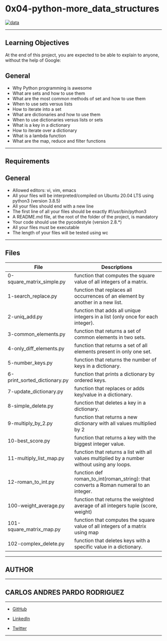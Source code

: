 # 0x04-python-more_data_structures

[![data](https://techvidvan.com/tutorials/wp-content/uploads/sites/2/2020/01/python-data-structures.jpg "data")](https://www.google.com/url?sa=i&url=https%3A%2F%2Ftechvidvan.com%2Ftutorials%2Fpython-data-structures%2F&psig=AOvVaw36RKBvV-juGvTTz9HxFKal&ust=1651884745196000&source=images&cd=vfe&ved=0CAwQjRxqFwoTCKDXm7DUyfcCFQAAAAAdAAAAABAP "data")

------------

## Learning Objectives
At the end of this project, you are expected to be able to explain to anyone, without the help of Google:

## General
- Why Python programming is awesome
- What are sets and how to use them
- What are the most common methods of set and how to use them
- When to use sets versus lists
- How to iterate into a set
- What are dictionaries and how to use them
- When to use dictionaries versus lists or sets
- What is a key in a dictionary
- How to iterate over a dictionary
- What is a lambda function
- What are the map, reduce and filter functions

------------


## Requirements

##  General
- Allowed editors: vi, vim, emacs
- All your files will be interpreted/compiled on Ubuntu 20.04 LTS using python3 (version 3.8.5)
- All your files should end with a new line
- The first line of all your files should be exactly #!/usr/bin/python3
- A README.md file, at the root of the folder of the project, is mandatory
- Your code should use the pycodestyle (version 2.8.*)
- All your files must be executable
- The length of your files will be tested using wc


------------

## Files
| File | Descriptions   |
| ------------ | ------------ |
|0-square_matrix_simple.py   | function that computes the square value of all integers of a matrix.   |
|1-search_replace.py   |function that replaces all occurrences of an element by another in a new list.   |
|2-uniq_add.py   |function that adds all unique integers in a list (only once for each integer). |
|3-common_elements.py  |function that returns a set of common elements in two sets.|
|4-only_diff_elements.py  | function that returns a set of all elements present in only one set.|
|5-number_keys.py   |function that returns the number of keys in a dictionary.|
|6-print_sorted_dictionary.py   |function that prints a dictionary by ordered keys.|
|7-update_dictionary.py   |function that replaces or adds key/value in a dictionary.|
|8-simple_delete.py   |function that deletes a key in a dictionary.|
|9-multiply_by_2.py   |function that returns a new dictionary with all values multiplied by 2|
|10-best_score.py   |function that returns a key with the biggest integer value.|
|11-multiply_list_map.py   | function that returns a list with all values multiplied by a number without using any loops.|
|12-roman_to_int.py   |function def roman_to_int(roman_string): that converts a Roman numeral to an integer.|
|100-weight_average.py   | function that returns the weighted average of all integers tuple (score, weight) |
|101-square_matrix_map.py  |function that computes the square value of all integers of a matrix using map|
|102-complex_delete.py  | function that deletes keys with a specific value in a dictionary.|

------------

## AUTHOR

------------

## CARLOS ANDRES PARDO RODRIGUEZ

------------

- [GitHub](https://github.com/ANDRES3021 "GitHub")

- [LinkedIn](https://www.linkedin.com/in/carlos-andres-pardo-rodriguez-8bbb90202/ "LinkedIn")

- [Twitter](https://twitter.com/CarlosA54648157 "Twitter")


------------

